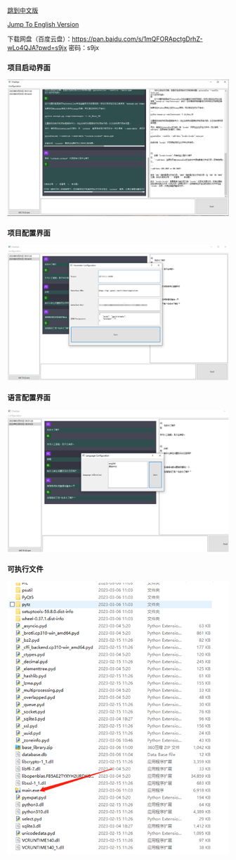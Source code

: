 [跳到中文版](docs/Readme_zh.md)

[Jump To English Version](docs/Readme_en.md)

下载网盘（百度云盘）：https://pan.baidu.com/s/1mQFORApctgDrhZ-wLo4QJA?pwd=s9jx
密码：s9jx

### 项目启动界面

![img.png](docs/img.png)

### 项目配置界面
![img.png](docs/img1.png)

### 语言配置界面
![img.png](docs/img2.png)

### 可执行文件
![img.png](docs/img3.png)
